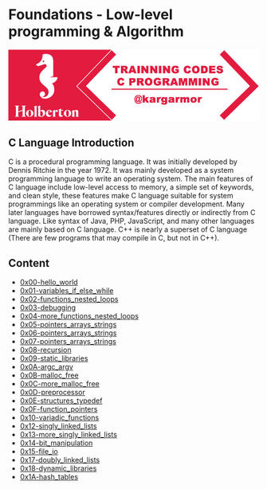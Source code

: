 # Foundations - Low-level programming & Algorithm

![](logo.jpg)

## C Language Introduction

C is a procedural programming language. It was initially developed by Dennis Ritchie in the year 1972. It was mainly developed as a system programming language to write an operating system. The main features of C language include low-level access to memory, a simple set of keywords, and clean style, these features make C language suitable for system programmings like an operating system or compiler development.
Many later languages have borrowed syntax/features directly or indirectly from C language. Like syntax of Java, PHP, JavaScript, and many other languages are mainly based on C language. C++ is nearly a superset of C language (There are few programs that may compile in C, but not in C++).

## Content

- [0x00-hello_world](/0x00-hello_world)
- [0x01-variables_if_else_while](/0x01-variables_if_else_while)
- [0x02-functions_nested_loops](/0x02-functions_nested_loops)
- [0x03-debugging](/0x03-debugging)
- [0x04-more_functions_nested_loops](/0x04-more_functions_nested_loops)
- [0x05-pointers_arrays_strings](/0x05-pointers_arrays_strings)
- [0x06-pointers_arrays_strings](/0x06-pointers_arrays_strings)
- [0x07-pointers_arrays_strings](/0x07-pointers_arrays_strings)
- [0x08-recursion](/0x08-recursion)
- [0x09-static_libraries](/0x09-static_libraries)
- [0x0A-argc_argv](/0x0A-argc_argv)
- [0x0B-malloc_free](/0x0B-malloc_free)
- [0x0C-more_malloc_free](/0x0C-more_malloc_free)
- [0x0D-preprocessor](/0x0D-preprocessor)
- [0x0E-structures_typedef](/0x0E-structures_typedef)
- [0x0F-function_pointers](/0x0F-function_pointers)
- [0x10-variadic_functions](/0x10-variadic_functions)
- [0x12-singly_linked_lists](/0x12-singly_linked_lists)
- [0x13-more_singly_linked_lists](/0x13-more_singly_linked_lists)
- [0x14-bit_manipulation](/0x14-bit_manipulation)
- [0x15-file_io](/0x15-file_io)
- [0x17-doubly_linked_lists](/0x17-doubly_linked_lists)
- [0x18-dynamic_libraries](/0x18-dynamic_libraries)
- [0x1A-hash_tables](/0x1A-hash_tables)
